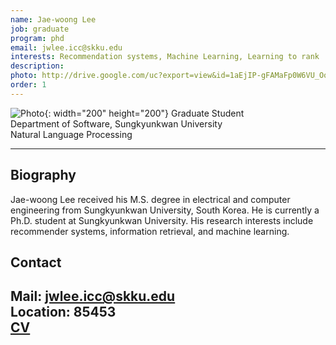 ```yaml
---
name: Jae-woong Lee
job: graduate
program: phd
email: jwlee.icc@skku.edu
interests: Recommendation systems, Machine Learning, Learning to rank
description:
photo: http://drive.google.com/uc?export=view&id=1aEjIP-gFAMaFp0W6VU_Ooj_sYCDo9FKa
order: 1
---
```


![Photo](http://drive.google.com/uc?export=view&id=1aEjIP-gFAMaFp0W6VU_Ooj_sYCDo9FKa){: width="200" height="200"}
Graduate Student<br>Department of Software, Sungkyunkwan University<br>Natural Language Processing

<hr />

## Biography
Jae-woong Lee received his M.S. degree in electrical and computer engineering from Sungkyunkwan University, South Korea. He is currently a Ph.D. student at Sungkyunkwan University. His research interests include recommender systems, information retrieval, and machine learning. <!-- Write your own biography contents. -->

## Contact
**Mail**: jwlee.icc@skku.edu <!-- Write your own email address -->
<br />
**Location**: 85453 <!-- 85453 or your location address -->
<br />
[**CV**](https://drive.google.com/file/d/1NTgINuN_2gTaKOwt0AqzXExN-rjm3Jxo/view?usp=sharing)
---


<!-- If you have some personal websites, then write the url here. -->
<!-- If you don't have them, then remove a line '[Persoal Website](--Fill--)' -->

